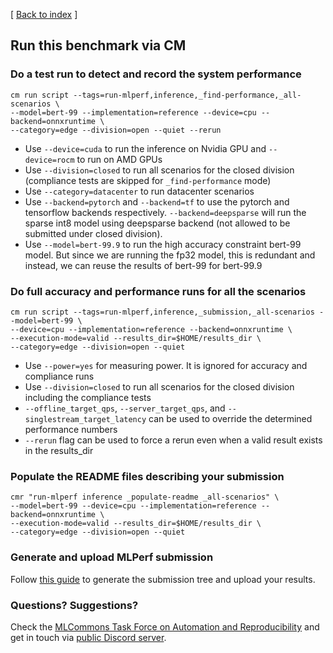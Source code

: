 [ [Back to index](README.md) ]

## Run this benchmark via CM


### Do a test run to detect and record the system performance

```
cm run script --tags=run-mlperf,inference,_find-performance,_all-scenarios \
--model=bert-99 --implementation=reference --device=cpu --backend=onnxruntime \
--category=edge --division=open --quiet --rerun
```
* Use `--device=cuda` to run the inference on Nvidia GPU and `--device=rocm` to run on AMD GPUs
* Use `--division=closed` to run all scenarios for the closed division (compliance tests are skipped for `_find-performance` mode)
* Use `--category=datacenter` to run datacenter scenarios
* Use `--backend=pytorch` and `--backend=tf` to use the pytorch and tensorflow backends respectively. `--backend=deepsparse` will run the sparse int8 model using deepsparse backend (not allowed to be submitted under closed division).
* Use `--model=bert-99.9` to run the high accuracy constraint bert-99 model. But since we are running the fp32 model, this is redundant and instead, we can reuse the results of bert-99 for bert-99.9


### Do full accuracy and performance runs for all the scenarios

```
cm run script --tags=run-mlperf,inference,_submission,_all-scenarios --model=bert-99 \
--device=cpu --implementation=reference --backend=onnxruntime \
--execution-mode=valid --results_dir=$HOME/results_dir \
--category=edge --division=open --quiet
```

* Use `--power=yes` for measuring power. It is ignored for accuracy and compliance runs
* Use `--division=closed` to run all scenarios for the closed division including the compliance tests
* `--offline_target_qps`, `--server_target_qps`, and `--singlestream_target_latency` can be used to override the determined performance numbers
* `--rerun` flag can be used to force a rerun even when a valid result exists in the results_dir

### Populate the README files describing your submission

```
cmr "run-mlperf inference _populate-readme _all-scenarios" \
--model=bert-99 --device=cpu --implementation=reference --backend=onnxruntime \
--execution-mode=valid --results_dir=$HOME/results_dir \
--category=edge --division=open --quiet
```
### Generate and upload MLPerf submission

Follow [this guide](../Submission.md) to generate the submission tree and upload your results.

### Questions? Suggestions?

Check the [MLCommons Task Force on Automation and Reproducibility](../../../taskforce.md) 
and get in touch via [public Discord server](https://discord.gg/JjWNWXKxwT).
